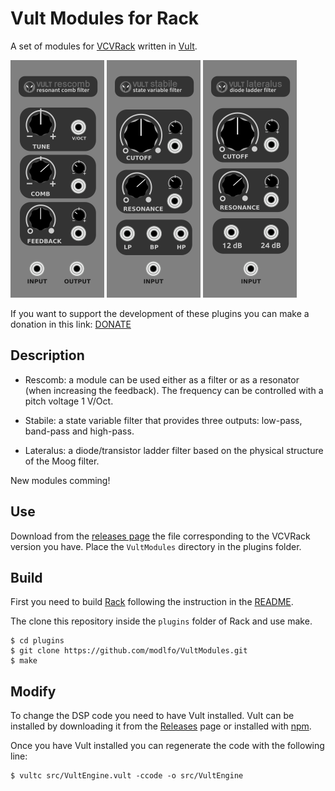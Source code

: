 # Vult Modules for Rack

A set of modules for [VCVRack](https://vcvrack.com) written in [Vult](http://modlfo.github.io/vult/).

![Rescomb](/images/Rescomb-render.png?raw=true "Rescomb")
![Stabile](/images/Stabile-render.png?raw=true "Stabile")
![Lateralus](/images/Lateralus-render.png?raw=true "Lateralus")

If you want to support the development of these plugins you can make a donation in this link: [DONATE](https://www.paypal.com/cgi-bin/webscr?cmd=_s-xclick&hosted_button_id=PNHBZ9J4CGYQU)


## Description

- Rescomb: a module can be used either as a filter or as a resonator (when increasing the feedback). The frequency can be controlled with a pitch voltage 1 V/Oct.

- Stabile: a state variable filter that provides three outputs: low-pass, band-pass and high-pass.

- Lateralus: a diode/transistor ladder filter based on the physical structure of the Moog filter.

New modules comming!

## Use

Download from the [releases page](https://github.com/modlfo/VultModules/releases) the file corresponding to the VCVRack version you have. Place the `VultModules` directory in the plugins folder.


## Build

First you need to build [Rack](https://github.com/VCVRack/Rack) following the instruction in the [README](https://github.com/VCVRack/Rack/blob/master/README.md).

The clone this repository inside the `plugins` folder of Rack and use make.

```
$ cd plugins
$ git clone https://github.com/modlfo/VultModules.git
$ make
```

## Modify

To change the DSP code you need to have Vult installed. Vult can be installed by downloading it from the [Releases](https://github.com/modlfo/vult/releases) page or installed with [npm](https://www.npmjs.com/package/vult).

Once you have Vult installed you can regenerate the code with the following line:
```
$ vultc src/VultEngine.vult -ccode -o src/VultEngine
```
